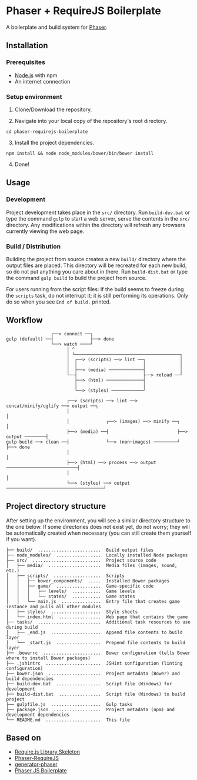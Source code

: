 # Phaser + RequireJS Boilerplate

A boilerplate and build system for [Phaser](http://phaser.io).


## Installation

### Prerequisites

* [Node.js](http://nodejs.org) with npm
* An internet connection

### Setup environment

1. Clone/Download the repository.

2. Navigate into your local copy of the repository's root directory.

```
cd phaser-requirejs-boilerplate
```

3. Install the project dependencies.

```
npm install && node node_modules/bower/bin/bower install
```

4. Done!


## Usage

### Development

Project development takes place in the `src/` directory. Run `build-dev.bat` or
type the command `gulp` to start a web server, serve the contents in the `src/`
directory. Any modifications within the directory will refresh any browsers
currently viewing the web page.

### Build / Distribution

Building the project from source creates a new `build/` directory where the
output files are placed. This directory will be recreated for each new build, so
do not put anything you care about in there. Run `build-dist.bat` or type the
command `gulp build` to build the project from source.

For users running from the script files: If the build seems to freeze during the
`scripts` task, do not interrupt it; it is still performing its operations. Only
do so when you see `End of build.` printed.


## Workflow

```
                 ┌──> connect ──┐
gulp (default) ──┤              ├──> done
                 └──> watch ────┘
                       │ ^
                       │ └────────────────────────────────────────┐
                       │  ┌──> (scripts) ──> lint ──┐             │
                       │  │                         │             │
                       │  ├──> (media) ─────────────┤             │
                       └──┤                         ├──> reload ──┘
                          ├──> (html) ──────────────┤
                          │                         │
                          └──> (styles) ────────────┘
```

```
                       ┌──> (scripts) ──> lint ──> concat/minify/uglify ──> output ──┐
                       │                                                             │
                       │              ┌──> (images) ──> minify ──┐                   │
                       ├──> (media) ──┤                          ├──> output ────────┤
gulp build ──> clean ──┤              └──> (non─images) ─────────┘                   ├──> done
                       │                                                             │
                       ├──> (html) ──> process ──> output ───────────────────────────┤
                       │                                                             │
                       └──> (styles) ──> output ─────────────────────────────────────┘
```


## Project directory structure

After setting up the environment, you will see a similar directory structure to
the one below. If some directories does not exist yet, do not worry; they will
be automatically created when necessary (you can still create them yourself if
you want).

```
├── build/  ........................  Build output files
├── node_modules/  .................  Locally installed Node packages
├── src/  ..........................  Project source code
│   ├── media/  ....................  Media files (images, sound, etc.)
│   ├── scripts/  ..................  Scripts
│   │   ├── bower_components/  .....  Installed Bower packages
│   │   ├── game/  .................  Game-specific code
│   │   │   ├── levels/  ...........  Game levels
│   │   │   └── states/  ...........  Game states
│   │   └── main.js  ...............  Entry file that creates game instance and pulls all other modules
│   ├── styles/  ...................  Style sheets
│   └── index.html  ................  Web page that contains the game
├── tasks/  ........................  Additional task resources to use during build
│   ├── _end.js  ...................  Append file contents to build layer
│   └── _start.js  .................  Prepend file contents to build layer
├── .bowerrc  ......................  Bower configuration (tells Bower where to install Bower packages)
├── .jshintrc  .....................  JSHint configuration (linting configuration)
├── bower.json  ....................  Project metadata (Bower) and build dependencies
├── build-dev.bat  .................  Script file (Windows) for development
├── build-dist.bat  ................  Script file (Windows) to build project
├── gulpfile.js  ...................  Gulp tasks
├── package.json  ..................  Project metadata (npm) and development dependencies
└── README.md  .....................  This file
```


## Based on

* [Require.js Library Skeleton](https://github.com/sahat/requirejs-library)
* [Phaser-RequireJS](https://github.com/photonstorm/phaser/tree/master/resources/Project%20Templates/RequireJS)
* [generator-phaser](https://github.com/julien/generator-phaser)
* [Phaser JS Boilerplate](https://github.com/luizbills/phaser-boilerplate)

